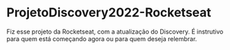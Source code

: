 # ProjetoDiscovery2022-Rocketseat
Fiz esse projeto da Rocketseat, com a atualização do Discovery. É instrutivo para quem está começando agora ou para quem deseja relembrar.
